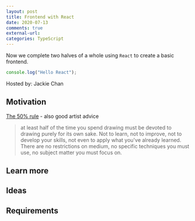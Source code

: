 ```yaml
---
layout: post
title: Frontend with React
date: 2020-07-13
comments: true
external-url:
categories: TypeScript
---
```


Now we complete two halves of a whole using `React` to create a basic frontend.

```ts
console.log("Hello React");
```

Hosted by: Jackie Chan

## Motivation

[The 50% rule](https://drawabox.com/lesson/0/2/50percent) - also good artist advice

> at least half of the time you spend drawing must be devoted to drawing purely for its own sake. Not to learn, not to improve, not to develop your skills, not even to apply what you've already learned. There are no restrictions on medium, no specific techniques you must use, no subject matter you must focus on.

## Learn more



## Ideas

## Requirements